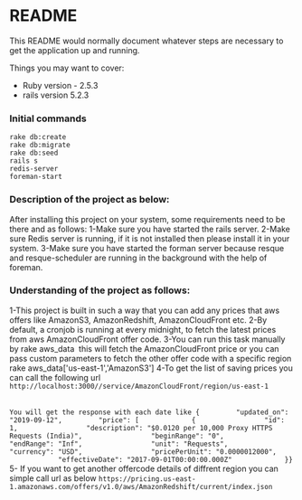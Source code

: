 # README


This README would normally document whatever steps are necessary to get the
application up and running.

Things you may want to cover:

* Ruby version - 2.5.3
* rails version 5.2.3

### Initial commands
```
rake db:create
rake db:migrate
rake db:seed
rails s
redis-server
foreman-start
```

### Description of the project as below:
After installing this project on your system, some requirements need to be there and as follows:
1-Make sure you have started the rails server.
2-Make sure Redis server is running, if it is not installed then please install it in your system.
3-Make sure you have started the forman server because resque and resque-scheduler are running in the background with the help of foreman.

### Understanding of the project as follows:
1-This project is built in such a way that you can add any prices that aws offers like AmazonS3, AmazonRedshift, AmazonCloudFront etc.
2-By default, a cronjob is running at every midnight, to fetch the latest prices from aws AmazonCloudFront offer code.
3-You can run this task manually by rake aws_data  this will fetch the AmazonCloudFront price or you can pass custom parameters to fetch the other offer code with a specific region rake aws_data['us-east-1','AmazonS3']
4-To get the list of saving prices you can call the following url
```http://localhost:3000//service/AmazonCloudFront/region/us-east-1```
###### 
`You will get the response with each date like {
        "updated_on": "2019-09-12",
        "price": [
            {
                "id": 1,
                "description": "$0.0120 per 10,000 Proxy HTTPS Requests (India)",
                "beginRange": "0",
                "endRange": "Inf",
                "unit": "Requests",
                "currency": "USD",
                "pricePerUnit": "0.0000012000",
                "effectiveDate": "2017-09-01T00:00:00.000Z"
            }}
`
5- If you want to get another offercode details of diffrent region you can simple call url as below
```https://pricing.us-east-1.amazonaws.com/offers/v1.0/aws/AmazonRedshift/current/index.json```
